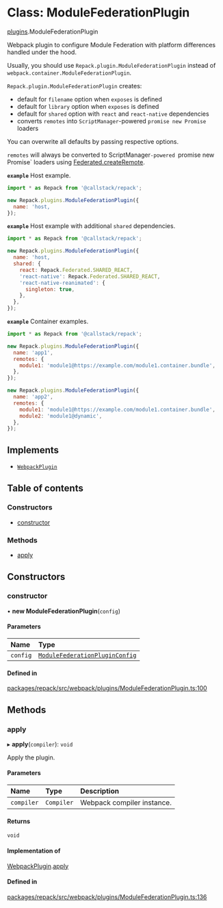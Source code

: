 # Class: ModuleFederationPlugin

[plugins](../modules/plugins.md).ModuleFederationPlugin

Webpack plugin to configure Module Federation with platform differences
handled under the hood.

Usually, you should use `Repack.plugin.ModuleFederationPlugin`
instead of `webpack.container.ModuleFederationPlugin`.

`Repack.plugin.ModuleFederationPlugin` creates:
- default for `filename` option when `exposes` is defined
- default for `library` option when `exposes` is defined
- default for `shared` option with `react` and `react-native` dependencies
- converts `remotes` into `ScriptManager`-powered `promise new Promise` loaders

You can overwrite all defaults by passing respective options.

`remotes` will always be converted to ScriptManager`-powered `promise new Promise` loaders
using [Federated.createRemote](../functions/Federated.createRemote.md).

**`example`** Host example.
```js
import * as Repack from '@callstack/repack';

new Repack.plugins.ModuleFederationPlugin({
  name: 'host,
});
```

**`example`** Host example with additional `shared` dependencies.
```js
import * as Repack from '@callstack/repack';

new Repack.plugins.ModuleFederationPlugin({
  name: 'host,
  shared: {
    react: Repack.Federated.SHARED_REACT,
    'react-native': Repack.Federated.SHARED_REACT,
    'react-native-reanimated': {
      singleton: true,
    },
  },
});
```

**`example`** Container examples.
```js
import * as Repack from '@callstack/repack';

new Repack.plugins.ModuleFederationPlugin({
  name: 'app1',
  remotes: {
    module1: 'module1@https://example.com/module1.container.bundle',
  },
});

new Repack.plugins.ModuleFederationPlugin({
  name: 'app2',
  remotes: {
    module1: 'module1@https://example.com/module1.container.bundle',
    module2: 'module1@dynamic',
  },
});
```

## Implements

- [`WebpackPlugin`](../interfaces/WebpackPlugin.md)

## Table of contents

### Constructors

- [constructor](plugins.ModuleFederationPlugin.md#constructor)

### Methods

- [apply](plugins.ModuleFederationPlugin.md#apply)

## Constructors

### constructor

• **new ModuleFederationPlugin**(`config`)

#### Parameters

| Name | Type |
| :------ | :------ |
| `config` | [`ModuleFederationPluginConfig`](../interfaces/plugins.ModuleFederationPluginConfig.md) |

#### Defined in

[packages/repack/src/webpack/plugins/ModuleFederationPlugin.ts:100](https://github.com/callstack/repack/blob/9e6a11a/packages/repack/src/webpack/plugins/ModuleFederationPlugin.ts#L100)

## Methods

### apply

▸ **apply**(`compiler`): `void`

Apply the plugin.

#### Parameters

| Name | Type | Description |
| :------ | :------ | :------ |
| `compiler` | `Compiler` | Webpack compiler instance. |

#### Returns

`void`

#### Implementation of

[WebpackPlugin](../interfaces/WebpackPlugin.md).[apply](../interfaces/WebpackPlugin.md#apply)

#### Defined in

[packages/repack/src/webpack/plugins/ModuleFederationPlugin.ts:136](https://github.com/callstack/repack/blob/9e6a11a/packages/repack/src/webpack/plugins/ModuleFederationPlugin.ts#L136)
